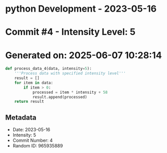 ﻿# python Development - 2023-05-16
# Commit #4 - Intensity Level: 5
# Generated on: 2025-06-07 10:28:14
```python
def process_data_4(data, intensity=5):
    '''Process data with specified intensity level'''
    result = []
    for item in data:
        if item > 0:
            processed = item * intensity + 58
            result.append(processed)
    return result
```
## Metadata
- Date: 2023-05-16
- Intensity: 5
- Commit Number: 4
- Random ID: 965935889
